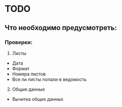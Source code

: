 # TODO
## Что необходимо предусмотреть:
### Проверки:
1. Листы
  - Дата
  - Формат
  - Номера листов
  - Все ли листы попали в ведомость
2. Общие данные
  - Вычитка общих данных
